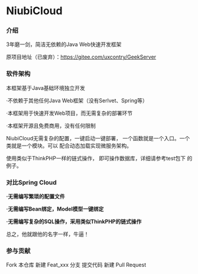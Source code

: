 # NiubiCloud

### 介绍

3年磨一剑，简洁无依赖的Java Web快速开发框架

原项目地址（已废弃）：https://gitee.com/uxcontry/GeekServer

### 软件架构
本框架基于Java基础环境独立开发

·不依赖于其他任何Java Web框架（没有Serlvet、Spring等）

·本框架用于快速开发Web项目，而无需复杂的部署环节

·本框架开源且免费商用，没有任何限制

NiubiCloud无需复杂的配置，一键启动一键部署，
一个函数就是一个入口。一个类就是一个模块。可以
配合动态加载实现微服务架构。

使用类似于ThinkPHP一样的链式操作，
即可操作数据库，详细请参考test包下
的例子。

### 对比Spring Cloud

**·无需编写繁琐的配置文件**

**·无需编写Bean绑定，Model模型一键绑定**

**·无需编写复杂的SQL操作，采用类似ThinkPHP的链式操作**

总之，他就跟他的名字一样，牛逼！

### 参与贡献
Fork 本仓库
新建 Feat_xxx 分支
提交代码
新建 Pull Request